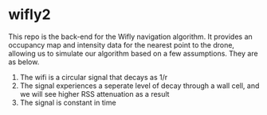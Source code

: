 # wifly2

This repo is the back-end for the Wifly navigation algorithm. It provides an occupancy map and intensity data for the nearest point to the drone, allowing us to simulate our algorithm based on a few assumptions. They are as below. 

1. The wifi is a circular signal that decays as 1/r
2. The signal experiences a seperate level of decay through a wall cell, and we will see higher RSS attenuation as a result
3. The signal is constant in time
